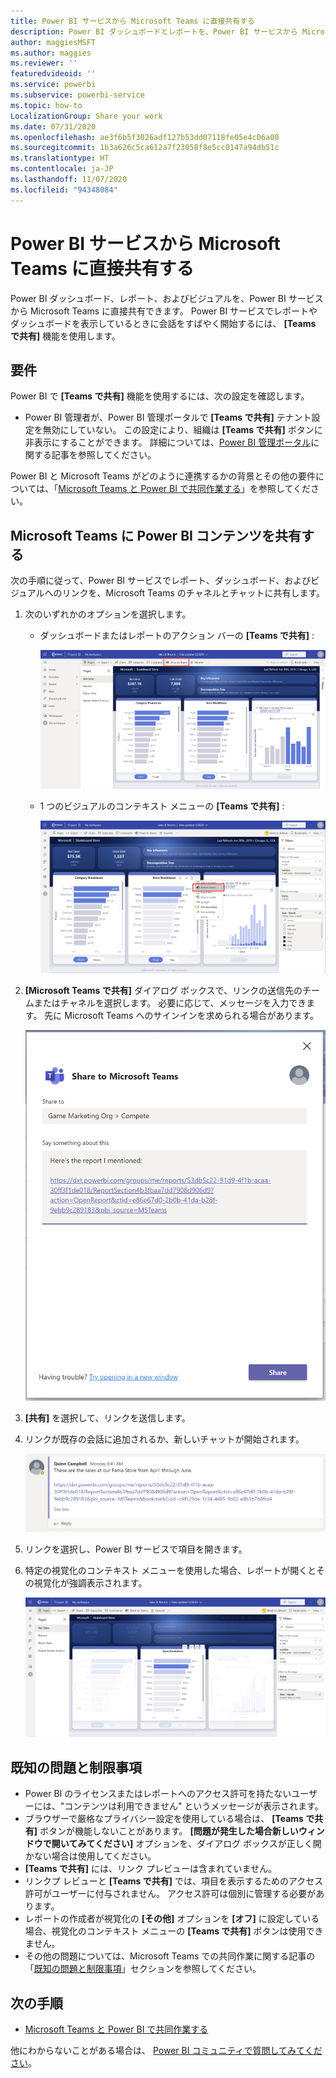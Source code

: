 ```yaml
---
title: Power BI サービスから Microsoft Teams に直接共有する
description: Power BI ダッシュボードとレポートを、Power BI サービスから Microsoft Teams に直接共有できます。
author: maggiesMSFT
ms.author: maggies
ms.reviewer: ''
featuredvideoid: ''
ms.service: powerbi
ms.subservice: powerbi-service
ms.topic: how-to
LocalizationGroup: Share your work
ms.date: 07/31/2020
ms.openlocfilehash: ae3f6b5f3026adf127b53dd07118fe05e4c06a00
ms.sourcegitcommit: 1b3a626c5ca612a7f23058f8e5cc0147a94db51c
ms.translationtype: HT
ms.contentlocale: ja-JP
ms.lasthandoff: 11/07/2020
ms.locfileid: "94348084"
---
```

# <a name="share-directly-to-microsoft-teams-from-the-power-bi-service"></a>Power BI サービスから Microsoft Teams に直接共有する

Power BI ダッシュボード、レポート、およびビジュアルを、Power BI サービスから Microsoft Teams に直接共有できます。 Power BI サービスでレポートやダッシュボードを表示しているときに会話をすばやく開始するには、 **[Teams で共有]** 機能を使用します。

## <a name="requirements"></a>要件

Power BI で **[Teams で共有]** 機能を使用するには、次の設定を確認します。

- Power BI 管理者が、Power BI 管理ポータルで **[Teams で共有]** テナント設定を無効にしていない。 この設定により、組織は **[Teams で共有]** ボタンに非表示にすることができます。 詳細については、[Power BI 管理ポータル](../admin/service-admin-portal.md#share-to-teams-tenant-setting)に関する記事を参照してください。

Power BI と Microsoft Teams がどのように連携するかの背景とその他の要件については、「[Microsoft Teams と Power BI で共同作業する](service-collaborate-microsoft-teams.md)」を参照してください。

## <a name="share-power-bi-content-to-microsoft-teams"></a>Microsoft Teams に Power BI コンテンツを共有する

次の手順に従って、Power BI サービスでレポート、ダッシュボード、およびビジュアルへのリンクを、Microsoft Teams のチャネルとチャットに共有します。

1. 次のいずれかのオプションを選択します。

   * ダッシュボードまたはレポートのアクション バーの **[Teams で共有]** :

       ![アクション バーの [Teams で共有] ボタンのスクリーンショット。](media/service-share-report-teams/service-teams-share-to-teams-action-bar-button.png)
    
   * 1 つのビジュアルのコンテキスト メニューの **[Teams で共有]** :
    
      ![視覚化のコンテキスト メニューの [Teams で共有] ボタンのスクリーンショット。](media/service-share-report-teams/service-teams-share-to-teams-visual-context-menu.png)

1. **[Microsoft Teams で共有]** ダイアログ ボックスで、リンクの送信先のチームまたはチャネルを選択します。 必要に応じて、メッセージを入力できます。 先に Microsoft Teams へのサインインを求められる場合があります。

    ![情報とメッセージが表示された [Microsoft Teams で共有] ダイアログ ボックスのスクリーンショット。](media/service-share-report-teams/service-teams-share-to-teams-dialog.png)

1. **[共有]** を選択して、リンクを送信します。
    
1. リンクが既存の会話に追加されるか、新しいチャットが開始されます。

    ![Power BI 項目へのリンクが含まれる Microsoft Teams の会話のスクリーンショット。](media/service-share-report-teams/service-teams-share-to-teams-deep-link.png)

1. リンクを選択し、Power BI サービスで項目を開きます。

1. 特定の視覚化のコンテキスト メニューを使用した場合、レポートが開くとその視覚化が強調表示されます。

    ![特定の視覚化が強調表示されて開かれた Power BI レポートのスクリーンショット。](media/service-share-report-teams/service-teams-share-to-teams-spotlight-visual.png)


## <a name="known-issues-and-limitations"></a>既知の問題と制限事項

- Power BI のライセンスまたはレポートへのアクセス許可を持たないユーザーには、"コンテンツは利用できません" というメッセージが表示されます。
- ブラウザーで厳格なプライバシー設定を使用している場合は、 **[Teams で共有]** ボタンが機能しないことがあります。 **[問題が発生した場合新しいウィンドウで開いてみてください]** オプションを、ダイアログ ボックスが正しく開かない場合は使用してください。
- **[Teams で共有]** には、リンク プレビューは含まれていません。
- リンクプ レビューと **[Teams で共有]** では、項目を表示するためのアクセス許可がユーザーに付与されません。 アクセス許可は個別に管理する必要があります。
- レポートの作成者が視覚化の **[その他]** オプションを **[オフ]** に設定している場合、視覚化のコンテキスト メニューの **[Teams で共有]** ボタンは使用できません。
- その他の問題については、Microsoft Teams での共同作業に関する記事の「[既知の問題と制限事項](service-collaborate-microsoft-teams.md#known-issues-and-limitations)」セクションを参照してください。

## <a name="next-steps"></a>次の手順

- [Microsoft Teams と Power BI で共同作業する](service-collaborate-microsoft-teams.md)

他にわからないことがある場合は、 [Power BI コミュニティで質問してみてください](https://community.powerbi.com/)。
